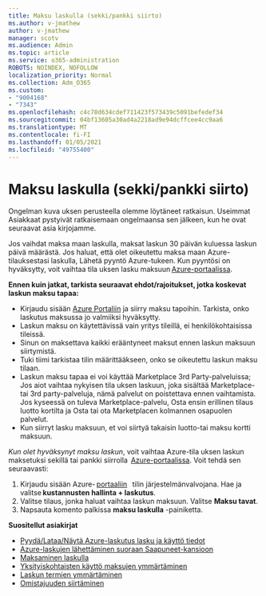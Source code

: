```yaml
---
title: Maksu laskulla (sekki/pankki siirto)
ms.author: v-jmathew
author: v-jmathew
manager: scotv
ms.audience: Admin
ms.topic: article
ms.service: o365-administration
ROBOTS: NOINDEX, NOFOLLOW
localization_priority: Normal
ms.collection: Adm_O365
ms.custom:
- "9004168"
- "7343"
ms.openlocfilehash: c4c78d634cdef711423f573439c5091befedef34
ms.sourcegitcommit: 04bf13605a30ad4a2218ad9e94dcffcee4cc9aa6
ms.translationtype: MT
ms.contentlocale: fi-FI
ms.lasthandoff: 01/05/2021
ms.locfileid: "49755400"
---
```

# <a name="switch-to-pay-by-invoice-chequewire-transfer"></a>Maksu laskulla (sekki/pankki siirto)

Ongelman kuva uksen perusteella olemme löytäneet ratkaisun. Useimmat Asiakkaat pystyivät ratkaisemaan ongelmaansa sen jälkeen, kun he ovat seuraavat asia kirjojamme.

Jos vaihdat maksa maan laskulla, maksat laskun 30 päivän kuluessa laskun päivä määrästä. Jos haluat, että olet oikeutettu maksa maan Azure-tilauksestasi laskulla, Lähetä pyyntö Azure-tukeen. Kun pyyntösi on hyväksytty, voit vaihtaa tila uksen lasku maksuun [Azure-portaalissa](https://portal.azure.com/).

**Ennen kuin jatkat, tarkista seuraavat ehdot/rajoitukset, jotka koskevat laskun maksu tapaa:**

- Kirjaudu sisään [Azure Portaliin](https://portal.azure.com/) ja siirry maksu tapoihin. Tarkista, onko laskutus maksussa jo valmiiksi hyväksytty.
- Laskun maksu on käytettävissä vain yritys tileillä, ei henkilökohtaisissa tileissä.
- Sinun on maksettava kaikki erääntyneet maksut ennen laskun maksuun siirtymistä.
- Tuki tiimi tarkistaa tilin määrittääkseen, onko se oikeutettu laskun maksu tilaan.
- Laskun maksu tapaa ei voi käyttää Marketplace 3rd Party-palveluissa; Jos aiot vaihtaa nykyisen tila uksen laskuun, joka sisältää Marketplace-tai 3rd party-palveluja, nämä palvelut on poistettava ennen vaihtamista. Jos kyseessä on tuleva Marketplace-palvelu, Osta ensin erillinen tilaus luotto kortilta ja Osta tai ota Marketplacen kolmannen osapuolen palvelut.
- Kun siirryt lasku maksuun, et voi siirtyä takaisin luotto-tai maksu kortti maksuun.

*Kun olet hyväksynyt maksu laskun*, voit vaihtaa Azure-tila uksen laskun maksetuksi sekillä tai pankki siirrolla  [Azure-portaalissa](https://portal.azure.com/).
Voit tehdä sen seuraavasti:

1. Kirjaudu sisään Azure- [portaaliin](https://portal.azure.com/)   tilin järjestelmänvalvojana. Hae ja valitse **kustannusten hallinta + laskutus**.
2. Valitse tilaus, jonka haluat vaihtaa laskun maksuun. Valitse **Maksu tavat**.
3. Napsauta komento palkissa **maksu laskulla** -painiketta.

**Suositellut asiakirjat**

- [Pyydä/Lataa/Näytä Azure-laskutus lasku ja käyttö tiedot](https://docs.microsoft.com/azure/billing/billing-download-azure-invoice-daily-usage-date)
- [Azure-laskujen lähettäminen suoraan Saapuneet-kansioon](https://docs.microsoft.com/azure/billing/billing-download-azure-invoice-daily-usage-date)
- [Maksaminen laskulla](https://docs.microsoft.com/azure/billing/billing-how-to-pay-by-invoice)
- [Yksityiskohtaisten käyttö maksujen ymmärtäminen](https://docs.microsoft.com/azure/billing/billing-understand-your-bill)
- [Laskun termien ymmärtäminen](https://docs.microsoft.com/azure/billing/billing-understand-your-invoice)
- [Omistajuuden siirtäminen](https://docs.microsoft.com/azure/billing/billing-subscription-transfer)
